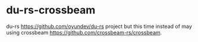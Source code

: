 # du-rs-crossbeam
du-rs https://github.com/oyundev/du-rs project but this time instead of may using crossbeam https://github.com/crossbeam-rs/crossbeam.
